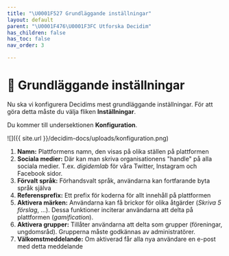 ```yaml
---
title: "\U0001F527 Grundläggande inställningar"
layout: default
parent: "\U0001F476\U0001F3FC Utforska Decidim"
has_children: false
has_toc: false
nav_order: 3

---
```

# 🔧 Grundläggande inställningar

Nu ska vi konfigurera Decidims mest grundläggande inställningar. För att göra detta måste du välja fliken **Inställningar**.

Du kommer till undersektionen **Konfiguration**.

![]({{ site.url }}/decidim-docs/uploads/konfiguration.png)

1. **Namn:** Plattformens namn, den visas på olika ställen på plattformen
2. **Sociala medier:** Där kan man skriva organisationens "handle" på alla sociala medier. T.ex. _digidemlab_ för våra Twitter, Instagram och Facebook sidor.
3. **Förvalt språk:** Förhandsvalt språk, användarna kan fortfarande byta språk själva
4. **Referensprefix:** Ett prefix för koderna för allt innehåll på plattformen
5. **Aktivera märken:** Användarna kan få brickor för olika åtgärder (_Skriva 5 förslag_, ...). Dessa funktioner inciterar användarna att delta på plattformen (_gamification_).
6. **Aktivera grupper:** Tillåter användarna att delta som grupper (föreningar, ungdomsråd). Grupperna måste godkännas av administratörer.
7. **Välkomstmeddelande:** Om aktiverad får alla nya användare en e-post med detta meddelande